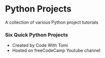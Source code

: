 # Python Projects
  A collection of various Python project tutorials

### Six Quick Python Projects
  * Created by Code With Tomi  
  * Hosted on freeCodeCamp Youtube channel  
